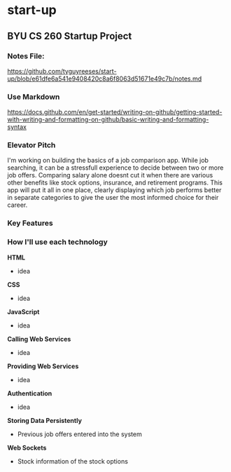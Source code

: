# start-up
## BYU CS 260 Startup Project

### Notes File:
https://github.com/tyguyreeses/start-up/blob/e61dfe6a541e9408420c8a6f8063d51671e49c7b/notes.md

### Use Markdown
https://docs.github.com/en/get-started/writing-on-github/getting-started-with-writing-and-formatting-on-github/basic-writing-and-formatting-syntax

### Elevator Pitch

I'm working on building the basics of a job comparison app. While job searching, it can be a stressfull experience to decide between two or more job offers. Comparing salary alone doesnt cut it when there are various other benefits like stock options, insurance, and retirement programs. This app will put it all in one place, clearly displaying which job performs better in separate categories to give the user the most informed choice for their career.

### Key Features

### How I'll use each technology
**HTML**
- idea

**CSS**
- idea

**JavaScript**
- idea 

**Calling Web Services**
- idea

**Providing Web Services**
- idea

**Authentication**
- idea

**Storing Data Persistently**
- Previous job offers entered into the system

**Web Sockets**
- Stock information of the stock options